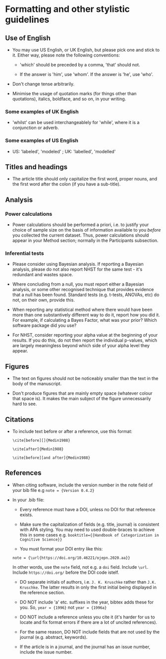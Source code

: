 # Formatting and other stylistic guidelines

## Use of English

- You may use US English, or UK English, but please pick one and stick to it. Either way, please note the following conventions:

	- 'which' should be preceded by a comma, 'that' should not.

	-  If the answer is 'him', use 'whom'. If the answer is 'he', use 'who'.

- Don't change tense arbitrarily. 

- Minimise the usage of quotation marks (for things other than quotations), italics, boldface, and so on, in your writing.

### Some examples of UK English

- 'whilst' can be used interchangeablely for 'while', where it is a conjunction or adverb.

### Some examples of US English

- US: 'labeled', 'modeled' ; UK: 'labelled', 'modelled'

## Titles and headings

- The article title should only capitalize the first word, proper nouns, and the first word after the colon (if you have a sub-title).

## Analysis

### Power calculations

- Power calculations should be performed a priori, i.e. to justify your choice of sample size on the basis of information available to you _before_ you collected the current dataset. Thus, power calculations should appear in your Method section; normally in the Participants subsection.

### Inferential tests

- Please consider using Bayesian analysis. If reporting a Bayesian analysis, please do not also report NHST for the same test - it's redundant and wastes space.

- Where concluding from a null, you must report either a Bayesian analysis, or some other recognised technique that provides evidence that a null has been found. Standard tests (e.g. t-tests, ANOVAs, etc) do not, on their own, provide this.

- When reporting any statistical method where there would have been more than one substantively different way to do it, report how you did it. For example, if calculating a Bayes Factor, what was your prior? Which software package did you use?

- For NHST, consider reporting your alpha value at the beginning of your results. If you do this, do not then report the individual p-values, which are largely meaningless beyond which side of your alpha level they appear.

## Figures

- The text on figures should not be noticeably smaller than the text in the body of the manuscript.

- Don't produce figures that are mainly empty space (whatever colour that space is). It makes the main subject of the figure unnecessarily hard to see.

## Citations 

- To include text before or after a reference, use this format:

	`\cite[before][]{Medin1988}`

	`\cite[after]{Medin1988}`

	`\cite[before][and after]{Medin1988}`

## References

- When citing software, include the version number in the note field of your bib file e.g
`note = {Version 0.4.2}`

- In your .bib file:

    - Every reference must have a DOI, unless no DOI for that reference exists.
	
	- Make sure the capitalization of fields (e.g. title, journal) is consistent with APA styling. You may need to used double-braces to achieve this in some cases e.g. `booktitle={{Handbook of Categorization in Cognitive Science}}`
	
	- You must format your DOI entry like this:
	
	`note = {\url{https://doi.org/10.46221/ojepn.2020.aa}}`
	
	In other words, use the `note` field, not e.g. a `doi` field. Include `\url`. Include `https://doi.org/` before the DOI code istelf. 

	- DO separate initials of authors, i.e. `J. K. Kruschke` rather than `J.K. Kruschke`. The latter results in only the first initial being displayed in the reference section.

	- DO NOT include 'a' etc. suffixes in the year, bibtex adds these for you. So, `year = {1996}` not `year = {1996a}`

	- DO NOT include a reference unless you cite it (it's harder for us to locate and fix format errors if there are a lot of uncited references).
	
	- For the same reason, DO NOT include fields that are not used by the journal (e.g. abstract, keywords).
	
	- If the article is in a journal, and the journal has an issue number, include the issue number.
